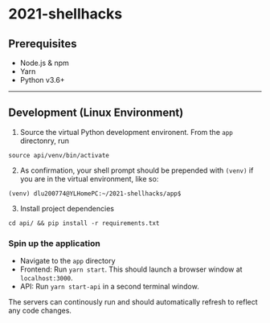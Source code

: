 # 2021-shellhacks

## Prerequisites
* Node.js & npm
* Yarn
* Python v3.6+

---

## Development (Linux Environment)
1. Source the virtual Python development environent. From the `app` directonry, run
```
source api/venv/bin/activate
```
2. As confirmation, your shell prompt should be prepended with `(venv)` if you are in the virtual environment, like so:
```
(venv) dlu200774@YLHomePC:~/2021-shellhacks/app$
```
3. Install project dependencies
```
cd api/ && pip install -r requirements.txt
```

### Spin up the application
* Navigate to the `app` directory
* Frontend: Run `yarn start`. This should launch a browser window at `localhost:3000`.
* API: Run `yarn start-api` in a second terminal window.

The servers can continously run and should automatically refresh to reflect any code changes.



